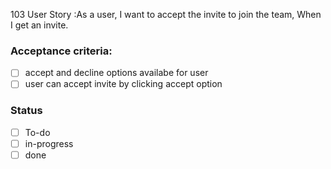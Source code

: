 103 User Story :As a user, I want to accept the invite to join the team, When I get an invite. <br>
### Acceptance criteria: <br>
- [ ] accept and decline options availabe for user
- [ ] user can accept invite by clicking accept option

### Status
- [ ] To-do
- [ ] in-progress
- [ ] done
